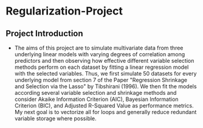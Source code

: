 # Regularization-Project

## Project Introduction
* The aims of this project are to simulate multivariate data from three underlying linear models with varying degrees of correlation among predictors and then observing how effective different variable selection methods perform on each dataset by fitting a linear regression model with the selected variables. Thus, we first simulate 50 datasets for every underlying model from section 7 of the Paper \"Regression Shrinkage and Selection via the Lasso\" by Tibshirani (1996). We then fit the models according several variable selection and shrinkage methods and consider Akaike Information Criterion (AIC), Bayesian Information Criterion (BIC), and Adjusted R-Squared Value as performance metrics. My next goal is to vectorize all for loops and generally reduce redundant variable storage where possible.
